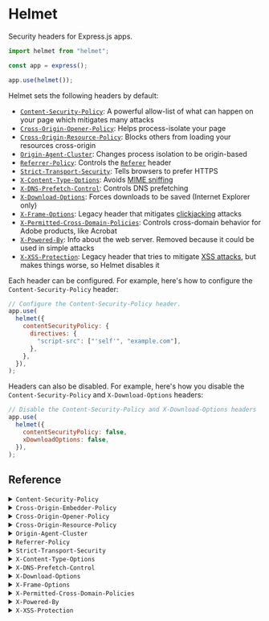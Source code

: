# Helmet

Security headers for Express.js apps.

```javascript
import helmet from "helmet";

const app = express();

app.use(helmet());
```

Helmet sets the following headers by default:

- [`Content-Security-Policy`](#content-security-policy): A powerful allow-list of what can happen on your page which mitigates many attacks
- [`Cross-Origin-Opener-Policy`](#cross-origin-opener-policy): Helps process-isolate your page
- [`Cross-Origin-Resource-Policy`](#cross-origin-resource-policy): Blocks others from loading your resources cross-origin
- [`Origin-Agent-Cluster`](#origin-agent-cluster): Changes process isolation to be origin-based
- [`Referrer-Policy`](#referrer-policy): Controls the [`Referer`][Referer] header
- [`Strict-Transport-Security`](#strict-transport-security): Tells browsers to prefer HTTPS
- [`X-Content-Type-Options`](#x-content-type-options): Avoids [MIME sniffing]
- [`X-DNS-Prefetch-Control`](#x-dns-prefetch-control): Controls DNS prefetching
- [`X-Download-Options`](#x-download-options): Forces downloads to be saved (Internet Explorer only)
- [`X-Frame-Options`](#x-frame-options): Legacy header that mitigates [clickjacking] attacks
- [`X-Permitted-Cross-Domain-Policies`](#x-permitted-cross-domain-policies): Controls cross-domain behavior for Adobe products, like Acrobat
- [`X-Powered-By`](#x-powered-by): Info about the web server. Removed because it could be used in simple attacks
- [`X-XSS-Protection`](#x-xss-protection): Legacy header that tries to mitigate [XSS attacks][XSS], but makes things worse, so Helmet disables it

Each header can be configured. For example, here's how to configure the `Content-Security-Policy` header:

```js
// Configure the Content-Security-Policy header.
app.use(
  helmet({
    contentSecurityPolicy: {
      directives: {
        "script-src": ["'self'", "example.com"],
      },
    },
  }),
);
```

Headers can also be disabled. For example, here's how you disable the `Content-Security-Policy` and `X-Download-Options` headers:

```js
// Disable the Content-Security-Policy and X-Download-Options headers
app.use(
  helmet({
    contentSecurityPolicy: false,
    xDownloadOptions: false,
  }),
);
```

## Reference

<details id="content-security-policy">
<summary><code>Content-Security-Policy</code></summary>

Default:

```http
Content-Security-Policy: default-src 'self';base-uri 'self';font-src 'self' https: data:;form-action 'self';frame-ancestors 'self';img-src 'self' data:;object-src 'none';script-src 'self';script-src-attr 'none';style-src 'self' https: 'unsafe-inline';upgrade-insecure-requests
```

The `Content-Security-Policy` header mitigates a large number of attacks, such as [cross-site scripting][XSS]. See [MDN's introductory article on Content Security Policy](https://developer.mozilla.org/en-US/docs/Web/HTTP/CSP).

This header is powerful but likely requires some configuration for your specific app.

To configure this header, pass an object with a nested `directives` object. Each key is a directive name in camel case (such as `defaultSrc`) or kebab case (such as `default-src`). Each value is an array (or other iterable) of strings or functions for that directive. If a function appears in the array, it will be called with the request and response objects.

```javascript
// Sets all of the defaults, but overrides `script-src`
// and disables the default `style-src`.
app.use(
  helmet({
    contentSecurityPolicy: {
      directives: {
        "script-src": ["'self'", "example.com"],
        "style-src": null,
      },
    },
  }),
);
```

```js
// Sets the `script-src` directive to
// "'self' 'nonce-e33cc...'"
// (or similar)
app.use((req, res, next) => {
  res.locals.cspNonce = crypto.randomBytes(32).toString("hex");
  next();
});
app.use(
  helmet({
    contentSecurityPolicy: {
      directives: {
        scriptSrc: ["'self'", (req, res) => `'nonce-${res.locals.cspNonce}'`],
      },
    },
  }),
);
```

These directives are merged into a default policy, which you can disable by setting `useDefaults` to `false`.

```javascript
// Sets "Content-Security-Policy: default-src 'self';
// script-src 'self' example.com;object-src 'none';
// upgrade-insecure-requests"
app.use(
  helmet({
    contentSecurityPolicy: {
      useDefaults: false,
      directives: {
        defaultSrc: ["'self'"],
        scriptSrc: ["'self'", "example.com"],
        objectSrc: ["'none'"],
        upgradeInsecureRequests: [],
      },
    },
  }),
);
```

You can get the default directives object with `helmet.contentSecurityPolicy.getDefaultDirectives()`. Here is the default policy (formatted for readability):

```
default-src 'self';
base-uri 'self';
font-src 'self' https: data:;
form-action 'self';
frame-ancestors 'self';
img-src 'self' data:;
object-src 'none';
script-src 'self';
script-src-attr 'none';
style-src 'self' https: 'unsafe-inline';
upgrade-insecure-requests
```

The `default-src` directive can be explicitly disabled by setting its value to `helmet.contentSecurityPolicy.dangerouslyDisableDefaultSrc`, but this is not recommended.

You can set the [`Content-Security-Policy-Report-Only`](https://developer.mozilla.org/en-US/docs/Web/HTTP/Headers/Content-Security-Policy-Report-Only) instead:

```javascript
// Sets the Content-Security-Policy-Report-Only header
app.use(
  helmet({
    contentSecurityPolicy: {
      directives: {
        /* ... */
      },
      reportOnly: true,
    },
  }),
);
```

`upgrade-insecure-requests`, a directive that causes browsers to upgrade HTTP to HTTPS, is set by default. You may wish to avoid this in development, as you may not be developing with HTTPS. Notably, Safari will upgrade `http://localhost` to `https://localhost`, which can cause problems. To work around this, you may wish to disable the `upgrade-insecure-requests` directive in development. For example:

```js
const isDevelopment = app.get("env") === "development";

app.use(
  helmet({
    contentSecurityPolicy: {
      directives: {
        // Disable upgrade-insecure-requests in development.
        "upgrade-insecure-requests": isDevelopment ? null : [],
      },
    },
  }),
);
```

Helmet performs very little validation on your CSP. You should rely on CSP checkers like [CSP Evaluator](https://csp-evaluator.withgoogle.com/) instead.

To disable the `Content-Security-Policy` header:

```js
app.use(
  helmet({
    contentSecurityPolicy: false,
  }),
);
```

You can use this as standalone middleware with `app.use(helmet.contentSecurityPolicy())`.

</details>

<details id="cross-origin-embedder-policy">
<summary><code>Cross-Origin-Embedder-Policy</code></summary>

This header is not set by default.

The `Cross-Origin-Embedder-Policy` header helps control what resources can be loaded cross-origin. See [MDN's article on this header](https://developer.cdn.mozilla.net/en-US/docs/Web/HTTP/Headers/Cross-Origin-Embedder-Policy) for more.

```js
// Helmet does not set Cross-Origin-Embedder-Policy
// by default.
app.use(helmet());

// Sets "Cross-Origin-Embedder-Policy: require-corp"
app.use(helmet({ crossOriginEmbedderPolicy: true }));

// Sets "Cross-Origin-Embedder-Policy: credentialless"
app.use(helmet({ crossOriginEmbedderPolicy: { policy: "credentialless" } }));
```

You can use this as standalone middleware with `app.use(helmet.crossOriginEmbedderPolicy())`.

</details>

<details id="cross-origin-opener-policy">
<summary><code>Cross-Origin-Opener-Policy</code></summary>

Default:

```http
Cross-Origin-Opener-Policy: same-origin
```

The `Cross-Origin-Opener-Policy` header helps process-isolate your page. For more, see [MDN's article on this header](https://developer.mozilla.org/en-US/docs/Web/HTTP/Headers/Cross-Origin-Opener-Policy).

```js
// Sets "Cross-Origin-Opener-Policy: same-origin"
app.use(helmet());

// Sets "Cross-Origin-Opener-Policy: same-origin-allow-popups"
app.use(
  helmet({
    crossOriginOpenerPolicy: { policy: "same-origin-allow-popups" },
  }),
);
```

To disable the `Cross-Origin-Opener-Policy` header:

```js
app.use(
  helmet({
    crossOriginOpenerPolicy: false,
  }),
);
```

You can use this as standalone middleware with `app.use(helmet.crossOriginOpenerPolicy())`.

</details>

<details id="cross-origin-resource-policy">
<summary><code>Cross-Origin-Resource-Policy</code></summary>

Default:

```http
Cross-Origin-Resource-Policy: same-origin
```

The `Cross-Origin-Resource-Policy` header blocks others from loading your resources cross-origin in some cases. For more, see ["Consider deploying Cross-Origin Resource Policy"](https://resourcepolicy.fyi/) and [MDN's article on this header](https://developer.mozilla.org/en-US/docs/Web/HTTP/Headers/Cross-Origin-Resource-Policy).

```js
// Sets "Cross-Origin-Resource-Policy: same-origin"
app.use(helmet());

// Sets "Cross-Origin-Resource-Policy: same-site"
app.use(helmet({ crossOriginResourcePolicy: { policy: "same-site" } }));
```

To disable the `Cross-Origin-Resource-Policy` header:

```js
app.use(
  helmet({
    crossOriginResourcePolicy: false,
  }),
);
```

You can use this as standalone middleware with `app.use(helmet.crossOriginResourcePolicy())`.

</details>

<details id="origin-agent-cluster">
<summary><code>Origin-Agent-Cluster</code></summary>

Default:

```http
Origin-Agent-Cluster: ?1
```

The `Origin-Agent-Cluster` header provides a mechanism to allow web applications to isolate their origins from other processes. Read more about it [in the spec](https://whatpr.org/html/6214/origin.html#origin-keyed-agent-clusters).

This header takes no options and is set by default.

```js
// Sets "Origin-Agent-Cluster: ?1"
app.use(helmet());
```

To disable the `Origin-Agent-Cluster` header:

```js
app.use(
  helmet({
    originAgentCluster: false,
  }),
);
```

You can use this as standalone middleware with `app.use(helmet.originAgentCluster())`.

</details>

<details id="referrer-policy">
<summary><code>Referrer-Policy</code></summary>

Default:

```http
Referrer-Policy: no-referrer
```

The `Referrer-Policy` header which controls what information is set in [the `Referer` request header][Referer]. See ["Referer header: privacy and security concerns"](https://developer.mozilla.org/en-US/docs/Web/Security/Referer_header:_privacy_and_security_concerns) and [the header's documentation](https://developer.mozilla.org/en-US/docs/Web/HTTP/Headers/Referrer-Policy) on MDN for more.

```js
// Sets "Referrer-Policy: no-referrer"
app.use(helmet());
```

`policy` is a string or array of strings representing the policy. If passed as an array, it will be joined with commas, which is useful when setting [a fallback policy](https://developer.mozilla.org/en-US/docs/Web/HTTP/Headers/Referrer-Policy#Specifying_a_fallback_policy). It defaults to `no-referrer`.

```js
// Sets "Referrer-Policy: no-referrer"
app.use(
  helmet({
    referrerPolicy: {
      policy: "no-referrer",
    },
  }),
);

// Sets "Referrer-Policy: origin,unsafe-url"
app.use(
  helmet({
    referrerPolicy: {
      policy: ["origin", "unsafe-url"],
    },
  }),
);
```

To disable the `Referrer-Policy` header:

```js
app.use(
  helmet({
    referrerPolicy: false,
  }),
);
```

You can use this as standalone middleware with `app.use(helmet.referrerPolicy())`.

</details>

<details id="strict-transport-security">
<summary><code>Strict-Transport-Security</code></summary>

Default:

```http
Strict-Transport-Security: max-age=31536000; includeSubDomains
```

The `Strict-Transport-Security` header tells browsers to prefer HTTPS instead of insecure HTTP. See [the documentation on MDN](https://developer.mozilla.org/en-US/docs/Web/HTTP/Headers/Strict-Transport-Security) for more.

```js
// Sets "Strict-Transport-Security: max-age=31536000; includeSubDomains"
app.use(helmet());
```

`maxAge` is the number of seconds browsers should remember to prefer HTTPS. If passed a non-integer, the value is rounded down. It defaults to 365 days.

`includeSubDomains` is a boolean which dictates whether to include the `includeSubDomains` directive, which makes this policy extend to subdomains. It defaults to `true`.

`preload` is a boolean. If true, it adds the `preload` directive, expressing intent to add your HSTS policy to browsers. See [the "Preloading Strict Transport Security" section on MDN](https://developer.mozilla.org/en-US/docs/Web/HTTP/Headers/Strict-Transport-Security#Preloading_Strict_Transport_Security) for more. It defaults to `false`.

```js
// Sets "Strict-Transport-Security: max-age=123456; includeSubDomains"
app.use(
  helmet({
    strictTransportSecurity: {
      maxAge: 123456,
    },
  }),
);

// Sets "Strict-Transport-Security: max-age=123456"
app.use(
  helmet({
    strictTransportSecurity: {
      maxAge: 123456,
      includeSubDomains: false,
    },
  }),
);

// Sets "Strict-Transport-Security: max-age=123456; includeSubDomains; preload"
app.use(
  helmet({
    strictTransportSecurity: {
      maxAge: 63072000,
      preload: true,
    },
  }),
);
```

To disable the `Strict-Transport-Security` header:

```js
app.use(
  helmet({
    strictTransportSecurity: false,
  }),
);
```

You may wish to disable this header for local development, as it can make your browser force redirects from `http://localhost` to `https://localhost`, which may not be desirable if you develop multiple apps using `localhost`. See [this issue](https://github.com/helmetjs/helmet/issues/451) for more discussion.

You can use this as standalone middleware with `app.use(helmet.strictTransportSecurity())`.

</details>

<details id="x-content-type-options">
<summary><code>X-Content-Type-Options</code></summary>

Default:

```http
X-Content-Type-Options: nosniff
```

The `X-Content-Type-Options` mitigates [MIME type sniffing](https://developer.mozilla.org/en-US/docs/Web/HTTP/Basics_of_HTTP/MIME_types#MIME_sniffing) which can cause security issues. See [documentation for this header on MDN](https://developer.mozilla.org/en-US/docs/Web/HTTP/Headers/X-Content-Type-Options) for more.

This header takes no options and is set by default.

```js
// Sets "X-Content-Type-Options: nosniff"
app.use(helmet());
```

To disable the `X-Content-Type-Options` header:

```js
app.use(
  helmet({
    xContentTypeOptions: false,
  }),
);
```

You can use this as standalone middleware with `app.use(helmet.xContentTypeOptions())`.

</details>

<details id="x-dns-prefetch-control">
<summary><code>X-DNS-Prefetch-Control</code></summary>

Default:

```http
X-DNS-Prefetch-Control: off
```

The `X-DNS-Prefetch-Control` header helps control DNS prefetching, which can improve user privacy at the expense of performance. See [documentation on MDN](https://developer.mozilla.org/en-US/docs/Web/HTTP/Headers/X-DNS-Prefetch-Control) for more.

```js
// Sets "X-DNS-Prefetch-Control: off"
app.use(helmet());
```

`allow` is a boolean dictating whether to enable DNS prefetching. It defaults to `false`.

Examples:

```js
// Sets "X-DNS-Prefetch-Control: off"
app.use(
  helmet({
    xDnsPrefetchControl: { allow: false },
  }),
);

// Sets "X-DNS-Prefetch-Control: on"
app.use(
  helmet({
    xDnsPrefetchControl: { allow: true },
  }),
);
```

To disable the `X-DNS-Prefetch-Control` header and use the browser's default value:

```js
app.use(
  helmet({
    xDnsPrefetchControl: false,
  }),
);
```

You can use this as standalone middleware with `app.use(helmet.xDnsPrefetchControl())`.

</details>

<details id="x-download-options">
<summary><code>X-Download-Options</code></summary>

Default:

```http
X-Download-Options: noopen
```

The `X-Download-Options` header is specific to Internet Explorer 8. It forces potentially-unsafe downloads to be saved, mitigating execution of HTML in your site's context. For more, see [this old post on MSDN](https://docs.microsoft.com/en-us/archive/blogs/ie/ie8-security-part-v-comprehensive-protection).

This header takes no options and is set by default.

```js
// Sets "X-Download-Options: noopen"
app.use(helmet());
```

To disable the `X-Download-Options` header:

```js
app.use(
  helmet({
    xDownloadOptions: false,
  }),
);
```

You can use this as standalone middleware with `app.use(helmet.xDownloadOptions())`.

</details>

<details id="x-frame-options">
<summary><code>X-Frame-Options</code></summary>

Default:

```http
X-Frame-Options: SAMEORIGIN
```

The legacy `X-Frame-Options` header to help you mitigate [clickjacking attacks](https://en.wikipedia.org/wiki/Clickjacking). This header is superseded by [the `frame-ancestors` Content Security Policy directive](https://developer.mozilla.org/en-US/docs/Web/HTTP/Headers/Content-Security-Policy/frame-ancestors) but is still useful on old browsers or if no CSP is used. For more, see [the documentation on MDN](https://developer.mozilla.org/en-US/docs/Web/HTTP/Headers/X-Frame-Options).

```js
// Sets "X-Frame-Options: SAMEORIGIN"
app.use(helmet());
```

`action` is a string that specifies which directive to use—either `DENY` or `SAMEORIGIN`. (A legacy directive, `ALLOW-FROM`, is not supported by Helmet. [Read more here.](https://github.com/helmetjs/helmet/wiki/How-to-use-X%E2%80%93Frame%E2%80%93Options's-%60ALLOW%E2%80%93FROM%60-directive)) It defaults to `SAMEORIGIN`.

Examples:

```js
// Sets "X-Frame-Options: DENY"
app.use(
  helmet({
    xFrameOptions: { action: "deny" },
  }),
);

// Sets "X-Frame-Options: SAMEORIGIN"
app.use(
  helmet({
    xFrameOptions: { action: "sameorigin" },
  }),
);
```

To disable the `X-Frame-Options` header:

```js
app.use(
  helmet({
    xFrameOptions: false,
  }),
);
```

You can use this as standalone middleware with `app.use(helmet.xFrameOptions())`.

</details>

<details id="x-permitted-cross-domain-policies">
<summary><code>X-Permitted-Cross-Domain-Policies</code></summary>

Default:

```http
X-Permitted-Cross-Domain-Policies: none
```

The `X-Permitted-Cross-Domain-Policies` header tells some clients (mostly Adobe products) your domain's policy for loading cross-domain content. See [the description on OWASP](https://owasp.org/www-project-secure-headers/) for more.

```js
// Sets "X-Permitted-Cross-Domain-Policies: none"
app.use(helmet());
```

`permittedPolicies` is a string that must be `"none"`, `"master-only"`, `"by-content-type"`, or `"all"`. It defaults to `"none"`.

Examples:

```js
// Sets "X-Permitted-Cross-Domain-Policies: none"
app.use(
  helmet({
    xPermittedCrossDomainPolicies: {
      permittedPolicies: "none",
    },
  }),
);

// Sets "X-Permitted-Cross-Domain-Policies: by-content-type"
app.use(
  helmet({
    xPermittedCrossDomainPolicies: {
      permittedPolicies: "by-content-type",
    },
  }),
);
```

To disable the `X-Permitted-Cross-Domain-Policies` header:

```js
app.use(
  helmet({
    xPermittedCrossDomainPolicies: false,
  }),
);
```

You can use this as standalone middleware with `app.use(helmet.xPermittedCrossDomainPolicies())`.

</details>

<details id="x-powered-by">
<summary><code>X-Powered-By</code></summary>

Default: the `X-Powered-By` header, if present, is removed.

Helmet removes the `X-Powered-By` header, which is set by default in Express and some other frameworks. Removing the header offers very limited security benefits (see [this discussion](https://github.com/expressjs/express/pull/2813#issuecomment-159270428)) and is mostly removed to save bandwidth, but may thwart simplistic attackers.

Note: [Express has a built-in way to disable the `X-Powered-By` header](https://stackoverflow.com/a/12484642/804100), which you may wish to use instead.

The removal of this header takes no options. The header is removed by default.

To disable this behavior:

```js
// Not required, but recommended for Express users:
app.disable("x-powered-by");

// Ask Helmet to ignore the X-Powered-By header.
app.use(
  helmet({
    xPoweredBy: false,
  }),
);
```

You can use this as standalone middleware with `app.use(helmet.xPoweredBy())`.

</details>

<details id="x-xss-protection">
<summary><code>X-XSS-Protection</code></summary>

Default:

```http
X-XSS-Protection: 0
```

Helmet disables browsers' buggy cross-site scripting filter by setting the legacy `X-XSS-Protection` header to `0`. See [discussion about disabling the header here](https://github.com/helmetjs/helmet/issues/230) and [documentation on MDN](https://developer.mozilla.org/en-US/docs/Web/HTTP/Headers/X-XSS-Protection).

This header takes no options and is set by default.

To disable the `X-XSS-Protection` header:

```js
// This is not recommended.
app.use(
  helmet({
    xXssProtection: false,
  }),
);
```

You can use this as standalone middleware with `app.use(helmet.xXssProtection())`.

</details>

[Referer]: https://developer.mozilla.org/en-US/docs/Web/HTTP/Headers/Referer
[MIME sniffing]: https://developer.mozilla.org/en-US/docs/Web/HTTP/Basics_of_HTTP/MIME_types#mime_sniffing
[Clickjacking]: https://en.wikipedia.org/wiki/Clickjacking
[XSS]: https://developer.mozilla.org/en-US/docs/Glossary/Cross-site_scripting
